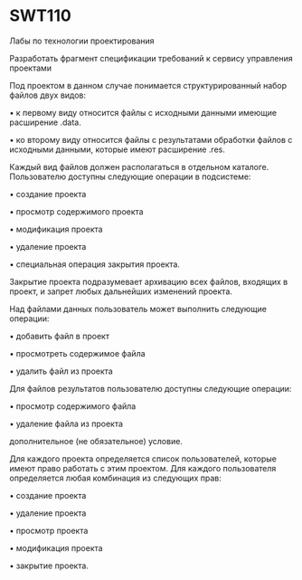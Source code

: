 # SWT110
Лабы по  технологии проектирования

Разработать фрагмент спецификации требований к сервису управления проектами

Под проектом в данном случае понимается структурированный набор файлов двух видов:

•	к первому виду относится файлы с исходными данными имеющие расширение .data.

•	ко второму виду относится файлы с результатами обработки файлов с исходными данными, которые имеют расширение .res.

Каждый вид файлов должен располагаться в отдельном каталоге. Пользователю доступны следующие операции в подсистеме:

•	создание проекта

•	просмотр содержимого проекта

•	модификация проекта

•	удаление проекта

•	специальная операция закрытия проекта.

 Закрытие проекта подразумевает архивацию всех файлов, входящих в проект, и запрет любых дальнейших изменений проекта.
 
 Над файлами данных пользователь может выполнить следующие операции:
 
•	добавить файл в проект

•	просмотреть содержимое файла

•	удалить файл из проекта

Для файлов результатов пользователю доступны следующие операции:

•	просмотр содержимого файла

•	удаление файла из проекта

дополнительное (не обязательное) условие. 

Для каждого проекта определяется список пользователей, которые имеют право работать с этим проектом. Для каждого пользователя определяется любая комбинация из следующих прав:

•	создание проекта

•	удаление проекта

•	просмотр проекта

•	модификация проекта

•	закрытие проекта.
